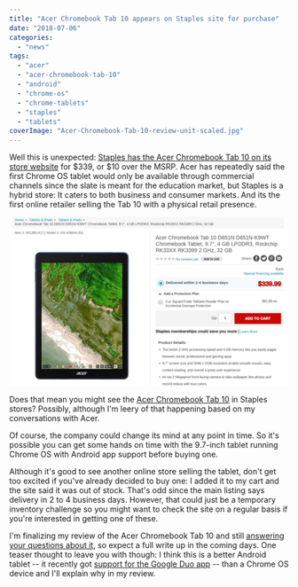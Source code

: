 ```yaml
---
title: "Acer Chromebook Tab 10 appears on Staples site for purchase"
date: "2018-07-06"
categories: 
  - "news"
tags: 
  - "acer"
  - "acer-chromebook-tab-10"
  - "android"
  - "chrome-os"
  - "chrome-tablets"
  - "staples"
  - "tablets"
coverImage: "Acer-Chromebook-Tab-10-review-unit-scaled.jpg"
---
```


Well this is unexpected: [Staples has the Acer Chromebook Tab 10 on its store website](https://www.staples.com/acer-chromebook-tab-10-d651n-d651n-k9wt-chromebook-tablet-9-7-4-gb-lpddr3-rockchip-rk33xx-rk3399-2-ghz-32-gb/product_IM13BU417) for $339, or $10 over the MSRP. Acer has repeatedly said the first Chrome OS tablet would only be available through commercial channels since the slate is meant for the education market, but Staples is a hybrid store: It caters to both business and consumer markets. And its the first online retailer selling the Tab 10 with a physical retail presence.

[![Acer Chromebook Tab 10 at Staples](images/Acer-Chromebook-Tab-10-at-Staples.png)](https://www.aboutchromebooks.com/news/acer-chromebook-tab-10-appears-on-staples-site-for-purchase/attachment/acer-chromebook-tab-10-at-staples/)

Does that mean you might see the [Acer Chromebook Tab 10](https://www.aboutchromebooks.com/tag/acer-chromebook-tab-10/) in Staples stores? Possibly, although I'm leery of that happening based on my conversations with Acer.

Of course, the company could change its mind at any point in time. So it's possible you can get some hands on time with the 9.7-inch tablet running Chrome OS with Android app support before buying one.

Although it's good to see another online store selling the tablet, don't get too excited if you've already decided to buy one: I added it to my cart and the site said it was out of stock. That's odd since the main listing says delivery in 2 to 4 business days. However, that could just be a temporary inventory challenge so you might want to check the site on a regular basis if you're interested in getting one of these.

I'm finalizing my review of the Acer Chromebook Tab 10 and still [answering your questions about it](https://www.aboutchromebooks.com/news/acer-chromebook-tab-10-review-unit-is-here-got-questions/), so expect a full write up in the coming days. One teaser thought to leave you with though: I think this is a better Android tablet -- it recently got [support for the Google Duo app](https://www.aboutchromebooks.com/news/google-duo-acer-chromebook-tab-10-hp-chromebook-x2/) -- than a Chrome OS device and I'll explain why in my review.
